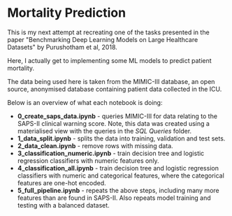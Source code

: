 # Mortality Prediction

This is my next attempt at recreating one of the tasks presented in the paper "Benchmarking Deep Learning Models on Large Healthcare Datasets" by Purushotham et al, 2018.

Here, I actually get to implementing some ML models to predict patient mortality.

The data being used here is taken from the MIMIC-III database, an open source, anonymised database containing patient data collected in the ICU.

Below is an overview of what each notebook is doing:
- **0_create_saps_data.ipynb** - queries MIMIC-III for data relating to the SAPS-II clinical warning score. Note, this data was created using a materialised view with the queries in the *SQL Queries* folder.
- **1_data_split.ipynb** - splits the data into training, validation and test sets.
- **2_data_clean.ipynb** - remove rows with missing data.
- **3_classification_numeric.ipynb** - train decision tree and logistic regression classifiers with numeric features only.
- **4_classification_all.ipynb** - train decision tree and logistic regression classifiers with numeric and categorical features, where the categorical features are one-hot encoded.
- **5_full_pipeline.ipynb** - repeats the above steps, including many more features than are found in SAPS-II. Also repeats model training and testing with a balanced dataset.